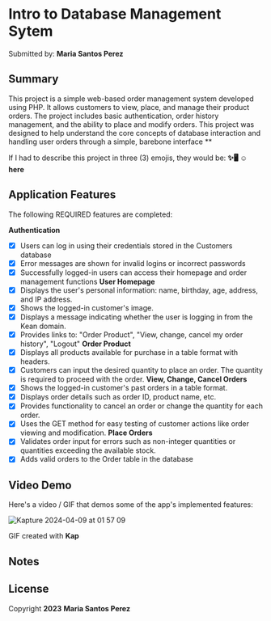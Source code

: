 # Intro to Database Management Sytem 

Submitted by: **Maria Santos Perez**

## Summary

This project is a simple web-based order management system developed using PHP. It allows customers to view, place, and manage their product orders. The project includes basic authentication, order history management, and the ability to place and modify orders. This project was designed to help understand the core concepts of database interaction and handling user orders through a simple, barebone interface **

If I had to describe this project in three (3) emojis, they would be: **✨🖥️ ☺️ here**

## Application Features

The following REQUIRED features are completed:

**Authentication**
- [X] Users can log in using their credentials stored in the Customers database
- [X] Error messages are shown for invalid logins or incorrect passwords
- [X] Successfully logged-in users can access their homepage and order management functions
**User Homepage**
- [X] Displays the user's personal information: name, birthday, age, address, and IP address.
- [X] Shows the logged-in customer's image.
- [X] Displays a message indicating whether the user is logging in from the Kean domain.
- [X] Provides links to: "Order Product", "View, change, cancel my order history", "Logout"
**Order Product**
- [X] Displays all products available for purchase in a table format with headers.
- [X] Customers can input the desired quantity to place an order. The quantity is required to proceed with the order.
**View, Change, Cancel Orders**
- [X] Shows the logged-in customer's past orders in a table format.
- [X] Displays order details such as order ID, product name, etc.
- [X] Provides functionality to cancel an order or change the quantity for each order.
- [X] Uses the GET method for easy testing of customer actions like order viewing and modification.
**Place Orders**
- [X] Validates order input for errors such as non-integer quantities or quantities exceeding the available stock.
- [X] Adds valid orders to the Order table in the database

## Video Demo

Here's a video / GIF that demos some of the app's implemented features:

![Kapture 2024-04-09 at 01 57 09](https://github.com/dsanmar/Project-7-CYOAPI/assets/112789315/6e7cd99e-3d39-41df-b556-4cf6c76fb1ad)

GIF created with **Kap**

<!-- Recommended tools:
- [Kap](https://getkap.co/) for macOS
- [peek](https://github.com/phw/peek) for Linux. -->

## Notes


## License

Copyright **2023** **Maria Santos Perez**
